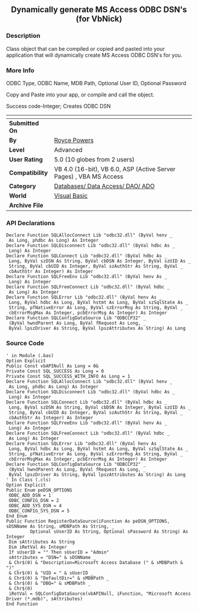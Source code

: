 ﻿<div align="center">

## Dynamically generate MS Access ODBC DSN's \(for VbNick\)


</div>

### Description

Class object that can be compiled or copied and pasted into your application that will dynamically create MS Access ODBC DSN's for you.
 
### More Info
 
ODBC Type, ODBC Name, MDB Path, Optional User ID, Optional Password

Copy and Paste into your app, or compile and call the object.

Success code-Integer; Creates ODBC DSN


<span>             |<span>
---                |---
**Submitted On**   |
**By**             |[Royce Powers](https://github.com/Planet-Source-Code/PSCIndex/blob/master/ByAuthor/royce-powers.md)
**Level**          |Advanced
**User Rating**    |5.0 (10 globes from 2 users)
**Compatibility**  |VB 4\.0 \(16\-bit\), VB 6\.0, ASP \(Active Server Pages\) , VBA MS Access
**Category**       |[Databases/ Data Access/ DAO/ ADO](https://github.com/Planet-Source-Code/PSCIndex/blob/master/ByCategory/databases-data-access-dao-ado__1-6.md)
**World**          |[Visual Basic](https://github.com/Planet-Source-Code/PSCIndex/blob/master/ByWorld/visual-basic.md)
**Archive File**   |[](https://github.com/Planet-Source-Code/royce-powers-dynamically-generate-ms-access-odbc-dsn-s-for-vbnick__1-24904/archive/master.zip)

### API Declarations

```
Declare Function SQLAllocConnect Lib "odbc32.dll" (ByVal henv _
 As Long, phdbc As Long) As Integer
Declare Function SQLDisconnect Lib "odbc32.dll" (ByVal hdbc As _
 Long) As Integer
Declare Function SQLConnect Lib "odbc32.dll" (ByVal hdbc As _
 Long, ByVal szDSN As String, ByVal cbDSN As Integer, ByVal szUID As _
 String, ByVal cbUID As Integer, ByVal szAuthStr As String, ByVal _
 cbAuthStr As Integer) As Integer
Declare Function SQLFreeEnv Lib "odbc32.dll" (ByVal henv As _
 Long) As Integer
Declare Function SQLFreeConnect Lib "odbc32.dll" (ByVal hdbc _
 As Long) As Integer
Declare Function SQLError Lib "odbc32.dll" (ByVal henv As _
 Long, ByVal hdbc As Long, ByVal hstmt As Long, ByVal szSqlState As _
 String, pfNativeError As Long, ByVal szErrorMsg As String, ByVal _
 cbErrorMsgMax As Integer, pcbErrorMsg As Integer) As Integer
Declare Function SQLConfigDataSource Lib "ODBCCP32" _
 (ByVal hwndParent As Long, ByVal fRequest As Long, _
 ByVal lpszDriver As String, ByVal lpszAttributes As String) As Long
```


### Source Code

```
' in Module (.bas)
Option Explicit
Public Const vbAPINull As Long = 0&
Private Const SQL_SUCCESS As Long = 0
Private Const SQL_SUCCESS_WITH_INFO As Long = 1
Declare Function SQLAllocConnect Lib "odbc32.dll" (ByVal henv _
 As Long, phdbc As Long) As Integer
Declare Function SQLDisconnect Lib "odbc32.dll" (ByVal hdbc As _
 Long) As Integer
Declare Function SQLConnect Lib "odbc32.dll" (ByVal hdbc As _
 Long, ByVal szDSN As String, ByVal cbDSN As Integer, ByVal szUID As _
 String, ByVal cbUID As Integer, ByVal szAuthStr As String, ByVal _
 cbAuthStr As Integer) As Integer
Declare Function SQLFreeEnv Lib "odbc32.dll" (ByVal henv As _
 Long) As Integer
Declare Function SQLFreeConnect Lib "odbc32.dll" (ByVal hdbc _
 As Long) As Integer
Declare Function SQLError Lib "odbc32.dll" (ByVal henv As _
 Long, ByVal hdbc As Long, ByVal hstmt As Long, ByVal szSqlState As _
 String, pfNativeError As Long, ByVal szErrorMsg As String, ByVal _
 cbErrorMsgMax As Integer, pcbErrorMsg As Integer) As Integer
Declare Function SQLConfigDataSource Lib "ODBCCP32" _
 (ByVal hwndParent As Long, ByVal fRequest As Long, _
 ByVal lpszDriver As String, ByVal lpszAttributes As String) As Long
' In Class (.cls)
Option Explicit
Public Enum peDSN_OPTIONS
 ODBC_ADD_DSN = 1
 ODBC_CONFIG_DSN = 2
 ODBC_ADD_SYS_DSN = 4
 ODBC_CONFIG_SYS_DSN = 5
End Enum
Public Function RegisterDataSource(iFunction As peDSN_OPTIONS, sDSNName As String, sMDBPath As String, _
         Optional sUserID As String, Optional sPassword As String) As Integer
 Dim sAttributes As String
 Dim iRetVal As Integer
 If sUserID = "" Then sUserID = "Admin"
 sAttributes = "DSN=" & sDSNName _
 & Chr$(0) & "Description=Microsoft Access Database (" & sMDBPath & ")" _
 & Chr$(0) & "UID = " & sUserID _
 & Chr$(0) & "DefaultDir=" & sMDBPath _
 & Chr$(0) & "DBQ=" & sMDBPath _
 & Chr$(0)
 iRetVal = SQLConfigDataSource(vbAPINull, iFunction, "Microsoft Access Driver (*.mdb)", sAttributes)
End Function
```

